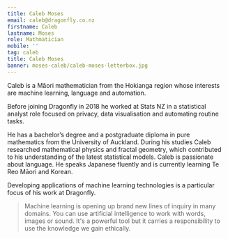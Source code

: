 ```yaml
---
title: Caleb Moses
email: caleb@dragonfly.co.nz
firstname: Caleb
lastname: Moses
role: Mathmatician
mobile: ''
tag: caleb
title: Caleb Moses
banner: moses-caleb/caleb-moses-letterbox.jpg
---
```

Caleb is a Māori mathematician from the Hokianga region whose
interests are machine learning, language and automation.
<!--more-->

Before joining Dragonfly in 2018 he worked at Stats NZ in a
statistical analyst role focused on privacy, data visualisation and
automating routine tasks.

He has a bachelor’s degree and a postgraduate diploma in pure
mathematics from the University of Auckland. During his studies Caleb
researched mathematical physics and fractal geometry, which contributed
to his understanding of the latest statistical models. Caleb is
passionate about language. He speaks Japanese fluently and is currently
learning Te Reo Māori and Korean. 

Developing applications of machine learning technologies is a particular
focus of his work at Dragonfly.


> Machine learning is opening up brand new lines of inquiry in many
domains. You can use artificial intelligence to work with words, images or sound. It's a
powerful tool but it carries a responsibility to use the knowledge we
gain ethically.

